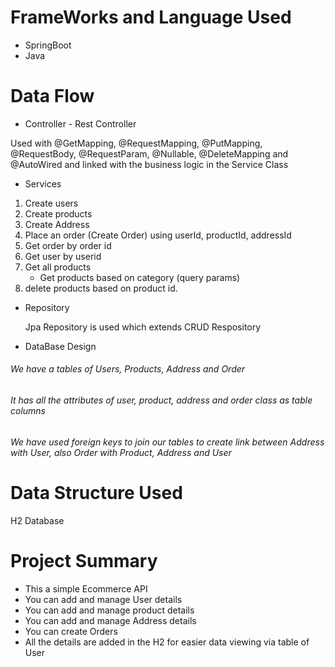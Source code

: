 # FrameWorks and Language Used
* SpringBoot
* Java

# Data Flow
* Controller - Rest Controller

Used with @GetMapping, @RequestMapping, @PutMapping, @RequestBody, @RequestParam, @Nullable, @DeleteMapping and @AutoWired and linked with the business logic in the Service Class

* Services

1. Create users
2. Create products
3. Create Address
4. Place an order (Create Order) using userId, productId, addressId
5. Get order by order id
6. Get user by userid
7. Get all products
    - Get products based on category (query params)
8. delete products based on product id.

* Repository

  Jpa Repository is used which extends CRUD Respository
  
* DataBase Design

 ###### We have a tables of Users, Products, Address and Order 
 ###### It has all the attributes of user, product, address and order class as table columns
 ###### We have used foreign keys to join our tables to create link between Address with User, also Order with Product, Address and User 
 

# Data Structure Used

H2 Database

# Project Summary 
* This a simple Ecommerce API
* You can add and manage User details
* You can add and manage product details
* You can add and manage Address details
* You can create Orders
* All the details are added in the H2 for easier data viewing via table of User 
  
